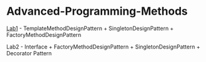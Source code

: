 # Advanced-Programming-Methods

[Lab1](https://github.com/StefanButacu/Advanced-Programming-Methods-Lab1) - TemplateMethodDesignPattern + SingletonDesignPattern + FactoryMethodDesignPattern

Lab2 - Interface + FactoryMethodDesignPattern + SingletonDesignPattern + Decorator Pattern

